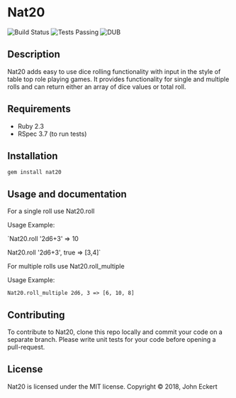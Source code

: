 # Nat20

![Build Status](https://img.shields.io/travis/johneckert/nat20.svg?style=plastic)
![Tests Passing](https://img.shields.io/appveyor/tests/johneckert/nat20.svg?style=plastic)
![DUB](https://img.shields.io/dub/l/vibe-d.svg?style=plastic)

## Description

Nat20 adds easy to use dice rolling functionality with input in the style of table top role playing games. It provides functionality for single and multiple rolls and can return either an array of dice values or total roll.

## Requirements

* Ruby 2.3
* RSpec 3.7 (to run tests)

## Installation

`gem install nat20`

## Usage and documentation

For a single roll use Nat20.roll

Usage Example:

`Nat20.roll '2d6+3'
=> 10

Nat20.roll '2d6+3', true
=> [3,4]`

For multiple rolls use Nat20.roll_multiple

Usage Example:

`Nat20.roll_multiple 2d6, 3 => [6, 10, 8]`

## Contributing

To contribute to Nat20, clone this repo locally and commit your code on a separate branch. Please write unit tests for your code before opening a pull-request.

## License

Nat20 is licensed under the MIT license.
Copyright © 2018, John Eckert
